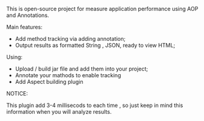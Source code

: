 This is open-source project for measure application performance using AOP and Annotations.

Main features:
- Add method tracking via adding annotation;
- Output results as formatted String , JSON, ready to view HTML;

Using:
- Upload / build jar file and add them into your project;
- Annotate your mathods to enable tracking
- Add Aspect building plugin

NOTICE:

This plugin add 3-4 millisecods to each time , so just keep in mind this information when you will analyze results.
